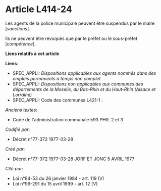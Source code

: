 # Article L414-24

Les agents de la police municipale peuvent être suspendus par le maire [*sanctions*].

Ils ne peuvent être révoqués que par le préfet ou le sous-préfet [*compétence*].

**Liens relatifs à cet article**

**Liens**:

  - SPEC_APPLI: *Dispositions applicables aux agents nommés dans des emplois permanents à temps non complet*
  - SPEC_APPLI: *Dispositions non applicables aux communes des départements de la Moselle, du Bas-Rhin et du Haut-Rhin (Alsace et Lorraine)*
  - SPEC_APPLI: Code des communes L421-1 :

_Anciens textes_:

  - Code de l'administration communale 593 PHR. 2 et 3

_Codifié par_:

  - Décret n°77-372 1977-03-28

_Créé par_:

  - Décret n°77-372 1977-03-28 JORF ET JONC 5 AVRIL 1977

_Cité par_:

  - Loi n°84-53 du 26 janvier 1984 - art. 119 (V)
  - Loi n°99-291 du 15 avril 1999 - art. 12 (V)
